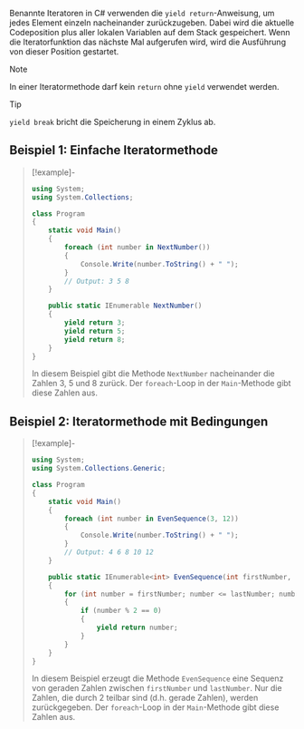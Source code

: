 Benannte Iteratoren in C# verwenden die `yield return`-Anweisung, um jedes Element einzeln nacheinander zurückzugeben. Dabei wird die aktuelle Codeposition plus aller lokalen Variablen auf dem Stack gespeichert. Wenn die Iteratorfunktion das nächste Mal aufgerufen wird, wird die Ausführung von dieser Position gestartet.

> [!NOTE]
> In einer Iteratormethode darf kein `return` ohne `yield` verwendet werden.

> [!TIP]
> `yield break` bricht die Speicherung in einem Zyklus ab.

## Beispiel 1: Einfache Iteratormethode

> [!example]-
> ```csharp
> using System;
> using System.Collections;
>
> class Program
> {
>     static void Main()
>     {
>         foreach (int number in NextNumber())
>         {
>             Console.Write(number.ToString() + " ");
>         }
>         // Output: 3 5 8
>     }
>
>     public static IEnumerable NextNumber()
>     {
>         yield return 3;
>         yield return 5;
>         yield return 8;
>     }
> }
> ```
>
>In diesem Beispiel gibt die Methode `NextNumber` nacheinander die Zahlen 3, 5 und 8 zurück. Der `foreach`-Loop in der `Main`-Methode gibt diese Zahlen aus.

## Beispiel 2: Iteratormethode mit Bedingungen

> [!example]-
> ```csharp
> using System;
> using System.Collections.Generic;
>
> class Program
> {
>     static void Main()
>     {
>         foreach (int number in EvenSequence(3, 12))
>         {
>             Console.Write(number.ToString() + " ");
>         }
>         // Output: 4 6 8 10 12
>     }
>
>     public static IEnumerable<int> EvenSequence(int firstNumber, int lastNumber)
>     {
>         for (int number = firstNumber; number <= lastNumber; number++)
>         {
>             if (number % 2 == 0)
>             {
>                 yield return number;
>             }
>         }
>     }
> }
> ```
>
>In diesem Beispiel erzeugt die Methode `EvenSequence` eine Sequenz von geraden Zahlen zwischen `firstNumber` und `lastNumber`. Nur die Zahlen, die durch 2 teilbar sind (d.h. gerade Zahlen), werden zurückgegeben. Der `foreach`-Loop in der `Main`-Methode gibt diese Zahlen aus.



